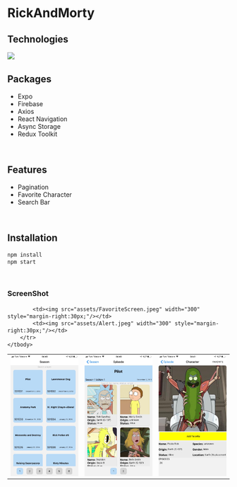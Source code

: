 # RickAndMorty

## Technologies

<img src="https://img.shields.io/badge/React_Native-20232A?style=for-the-badge&logo=react&logoColor=61DAFB">

<br/>

## Packages

- Expo
- Firebase
- Axios
- React Navigation
- Async Storage
- Redux Toolkit

<br/>

## Features

- Pagination
- Favorite Character
- Search Bar


<br/>


## Installation

```
npm install
npm start
```

<br/>



### ScreenShot

<table>
    <tbody>
        <tr>
            <td><img src="assets/SeasonScreen.jpeg" width="300" style="margin-right:30px;"/></td>
            <td><img src="assets/EpisodeScreen.jpeg" width="300" style="margin-right:30px;"/></td> 
            <td><img src="assets/AddFav.jpeg" width="300" style="margin-right:30px;"/></td> 
        </tr>
        <tr>
            
            <td><img src="assets/FavoriteScreen.jpeg" width="300" style="margin-right:30px;"/></td> 
            <td><img src="assets/Alert.jpeg" width="300" style="margin-right:30px;"/></td> 
        </tr>
    </tbody>
</table>
